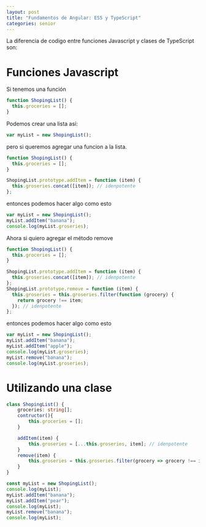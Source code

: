 ```yaml
---
layout: post
title: "Fundamentos de Angular: ES5 y TypeScript"
categories: senior
---
```


La diferencia de codigo entre funciones Javascript y clases de TypeScript son: <!--more-->

# Funciones Javascript

Si tenemos una función

```ts
function ShopingList() {
  this.groceries = [];
}
```

Podemos crear una lista así:

```ts
var myList = new ShopingList();
```

pero si queremos agregar una funcion a la lista.

```ts
function ShopingList() {
  this.groceries = [];
}

ShopingList.prototype.addItem = function (item) {
  this.groseries.concat([item]); // idenpotente
};
```

entonces podemos hacer algo como esto

```ts
var myList = new ShopingList();
myList.addItem("banana");
console.log(myList.groseries);
```

Ahora si quiero agregar el método remove

```ts
function ShopingList() {
  this.groceries = [];
}

ShopingList.prototype.addItem = function (item) {
  this.groseries.concat([item]); // idenpotente
};
ShopingList.prototype.remove = function (item) {
  this.groseries = this.groseries.filter(function (grocery) {
    return grocery !== item;
  }); // idenpotente
};
```

entonces podemos hacer algo como esto

```ts
var myList = new ShopingList();
myList.addItem("banana");
myList.addItem("apple");
console.log(myList.groseries);
myList.remove("banana");
console.log(myList.groseries);
```

# Utilizando una clase

```ts
class ShopingList() {
    groceries: string[];
    contructor(){
        this.groceries = [];
    }

    addItem(item) {
        this.groseries = [...this.groseries, item]; // idenpotente
    }
    remove(item) {
        this.groseries = this.groseries.filter(grocery => grocery !== item); // idenpotente
    }
}

const myList = new ShopingList();
console.log(myList);
myList.addItem("banana");
myList.addItem("pear");
console.log(myList);
myList.remove("banana");
console.log(myList);
```
